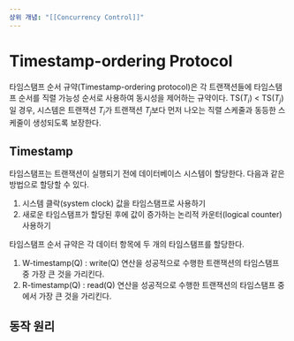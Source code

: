 ```yaml
---
상위 개념: "[[Concurrency Control]]"
---
```

# Timestamp-ordering Protocol
타임스탬프 순서 규약(Timestamp-ordering protocol)은 각 트랜잭션들에 타임스탬프 순서를 직렬 가능성 순서로 사용하여 동시성을 제어하는 규약이다. TS($T_i$) < TS($T_j$)일 경우, 시스템은 트랜잭션 $T_i$가 트랜잭션 $T_j$보다 먼저 나오는 직렬 스케줄과 동등한 스케줄이 생성되도록 보장한다.

## Timestamp
타임스탬프는 트랜잭션이 실행되기 전에 데이터베이스 시스템이 할당한다. 다음과 같은 방법으로 할당할 수 있다.

1. 시스템 클락(system clock) 값을 타임스탬프로 사용하기
2. 새로운 타임스탬프가 할당된 후에 값이 증가하는 논리적 카운터(logical counter) 사용하기

타임스탬프 순서 규약은 각 데이터 항목에 두 개의 타임스탬프를 할당한다.

1. W-timestamp(Q) : write(Q) 연산을 성공적으로 수행한 트랜잭션의 타임스탬프 중 가장 큰 것을 가리킨다.
2. R-timestamp(Q) : read(Q) 연산을 성공적으로 수행한 트랜잭션의 타임스탬프 중에서 가장 큰 것을 가리킨다.

## 동작 원리
